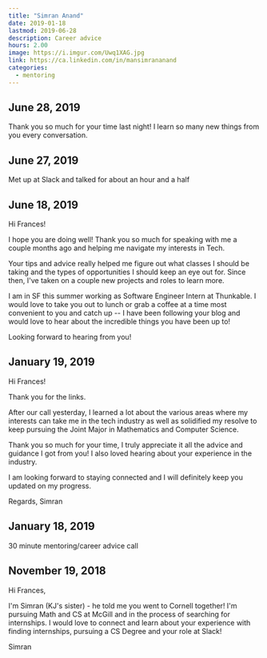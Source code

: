 ```yaml
---
title: "Simran Anand"
date: 2019-01-18
lastmod: 2019-06-28
description: Career advice
hours: 2.00
image: https://i.imgur.com/Uwq1XAG.jpg
link: https://ca.linkedin.com/in/mansimrananand
categories:
  - mentoring
---
```


## June 28, 2019

Thank you so much for your time last night! I learn so many new things from you every conversation.

## June 27, 2019

Met up at Slack and talked for about an hour and a half

## June 18, 2019

Hi Frances!

I hope you are doing well! Thank you so much for speaking with me a couple months ago and helping me navigate my interests in Tech.

Your tips and advice really helped me figure out what classes I should be taking and the types of opportunities I should keep an eye out for. Since then, I've taken on a couple new projects and roles to learn more.

I am in SF this summer working as Software Engineer Intern at Thunkable.
I would love to take you out to lunch or grab a coffee at a time most convenient to you and catch up -- I have been following your blog and would love to hear about the incredible things you have been up to!

Looking forward to hearing from you!

## January 19, 2019

Hi Frances!

Thank you for the links.

After our call yesterday, I learned a lot about the various areas where my interests can take me in the tech industry as well as solidified my resolve to keep pursuing the Joint Major in Mathematics and Computer Science.

Thank you so much for your time, I truly appreciate it all the advice and guidance I got from you! I also loved hearing about your experience in the industry.

I am looking forward to staying connected and I will definitely keep you updated on my progress.

Regards,
Simran

## January 18, 2019

30 minute mentoring/career advice call

## November 19, 2018

Hi Frances,

I'm Simran (KJ's sister) - he told me you went to Cornell together! I'm pursuing Math and CS at McGill and in the process of searching for internships. I would love to connect and learn about your experience with finding internships, pursuing a CS Degree and your role at Slack!

Simran
